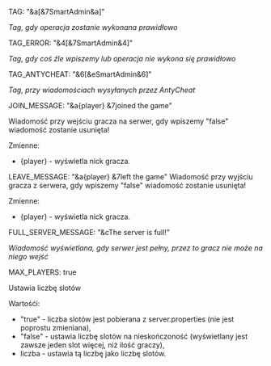 TAG: "&a[&7SmartAdmin&a]" 

*Tag, gdy operacja zostanie wykonana prawidłowo*

TAG_ERROR: "&4[&7SmartAdmin&4]"

*Tag, gdy coś źle wpiszemy lub operacja nie wykona się prawidłowo*

TAG_ANTYCHEAT: "&6[&eSmartAdmin&6]"

*Tag, przy wiadomościach wysyłanych przez AntyCheat*

JOIN_MESSAGE: "&a{player} &7joined the game"

Wiadomość przy wejściu gracza na serwer, gdy wpiszemy "false" wiadomość zostanie usunięta!

Zmienne:
- {player} - wyświetla nick gracza.

LEAVE_MESSAGE: "&a{player} &7left the game"
Wiadomość przy wyjściu gracza z serwera, gdy wpiszemy "false" wiadomość zostanie usunięta!

Zmienne:
- {player} - wyświetla nick gracza.

FULL_SERVER_MESSAGE: "&cThe server is full!"

*Wiadomość wyświetlana, gdy serwer jest pełny, przez to gracz nie może na niego wejść*

MAX_PLAYERS: true

Ustawia liczbę slotów

Wartośći:
- "true" - liczba slotów jest pobierana z server.properties (nie jest poprostu zmieniana),
- "false" - ustawia liczbę slotów na nieskończoność (wyświetlany jest zawsze jeden slot więcej, niż ilość graczy),
- liczba - ustawia tą liczbę jako liczbę slotów.
